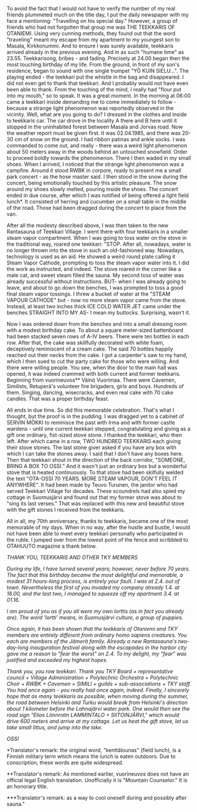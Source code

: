 
To avoid the fact that I would not have to verify the number of my real friends plummeted much on the title day, I put the daily newspaper with my face a mentioning: "Travelling on his special day." However, a group of friends who had not forgotten that group me was THE TEEKKARIS OF OTANIEMI. Using very cunning methods, they found out that the word "traveling" meant my escape from my apartment to my youngest son to Masala, Kirkkonummi. And to ensure I was surely available, teekkaris arrived already in the previous evening. And in as such "humane time" as 23.55. Teekkarisong, bribes - and fading. Precisely at 24.00 began then the most touching birthday of my life.
From the ground, in front of my son's residence, began to sound with one single trumpet "YÖ KUIN SIELU...". The playing ended - the teekkari put the whistle in the bag and disappeared. I did not even get to thank that teekkari. And I probably would not have even been able to thank. From the touching of the mind, I really had "flour put into my mouth," so to speak. It was a great moment. In the morning at 06:00 came a teekkari inside demanding me to come immediately to follow - because a strange light phenomenon was reportedly observed in the vicinity. Well, what are you going to do? I dressed in the clothes and inside to teekkaris car. The car drove in the locality A there and B here until it stopped in the uninhabited forest between Masala and Jorvas road. Now the weather report must be given first. It was 02.04.1985, and there was 20-30 cm of snow on the ground.
I had ribbon patinas and ankle socks. I was commanded to come out, and really - there was a weird light phenomenon about 50 meters away in the woods behind an untouched snowfield. Order to proceed boldly towards the phenomenon. There I then waded in my small shoes. When I arrived, I noticed that the strange light phenomenon was a campfire. Around it stood RWBK in corpore, ready to present me a small park concert - as the hose master said. I then stood in the snow during the concert, being emotionally touched by this artistic pleasure. The snow around my shoes slowly melted, pouring inside the shoes. The concert ended in due course, after which I was notified of being offered a light field lunch*. It consisted of herring and cucumber on a small table in the middle of the road. Those had been dragged during the concert to place from the van.

After all the modesty described above, I was then taken to the new Rantasauna of Teekkari Village. I went there with four teekkaris in a smaller steam vapor compartment. When I was going to toss water on the stove in the traditional way, roared one teekkari: "STOP. After all, nowadays, water is no longer thrown into the stove in such an old-fashioned way. Nowadays, technology is used as an aid. He showed a weird round plate calling it Steam Vapor Cathode, prompting to toss the steam vapor water into it. I did the work as instructed, and indeed. The stove roared in the corner like a male cat, and sweet steam filled the sauna. My second toss of water was already successful without instructions. BUT- when I was already going to leave, and about to go down the benches, I was prompted to toss a good final steam vapor tossings. I threw a bucket of water at the "STEAM VAPOUR CATHODE" but - now no more steam vapor came from the stove. Instead, at least two inches thick ICE COLD WATER JET came under the benches STRAIGHT INTO MY AS- I mean my buttocks. Surprising, wasn't it.

Now I was ordered down from the benches and into a small dressing room with a modest birthday cake.  To about a square meter-sized battenboard had been stacked seven rows of A-IV beers. There were ten bottles in each row. After that, the cake was skillfully decorated with white foam, deceptively reminiscent of a cream cake. The said 70 bottles happily reached out their necks from the cake. I got a carpenter's saw to my hand, which I then sued to cut the party cake for those who were willing. And there were willing people. You see, when the door to the main hall was opened, it was indeed crammed with both current and former teekkaris. Beginning from vuorineuvos** Väinö Vuorimaa. There were Cavemen, Similists, Retuperä's volunteer fire brigaders, girls and boys. Hundreds of them. Singing, dancing, wisecracks, and even real cake with 70 cake candles. That was a proper birthday feast.

All ends in due time. So did this memorable celebration. That's what I thought, but the proof is in the pudding. I was dragged yet to a cabinet of SERVIN MÖKKI to reminisce the past with Irma and with former castle wardens - until one current teekkari stepped, congratulating and giving as a gift one ordinary, fist-sized stove stone. I thanked the teekkari, who then left. After which came in a row, TWO HUNDRED TEEKKARIS each giving their stove stones. The last stone giver asked if you have any box with which I can take the stones away. I said that I don't have any boxes here. Then that teekkari shout in the direction of the back corridor, "SOMEONE, BRING A BOX TO OSSI." And it wasn't just an ordinary box but a wonderful stove that is heated continuously. To that stove had been skilfully welded the text "OTA-OSSI 70 YEARS. MORE STEAM VAPOUR, DON'T FEEL IT ANYWHERE". It had been made by Teuvo Turunen, the janitor who had served Teekkari Village for decades. These scoundrels had also spied my cottage in Suomusjärvi and found out that my former stove was about to "sing its last verses." That was replaced with this new and beautiful stove with the gift stones I received from the teekkaris.

All in all, my 70th anniversary, thanks to teekkaris, became one of the most memorable of my days. When in no way, after the hustle and bustle, I would not have been able to meet every teekkari personally who participated in the ruble. I jumped over from the lowest point of the fence and scribbled to OTAHUUTO magazine a thank below.

*THANK YOU, TEEKKARIS AND OTHER TKY MEMBERS*

*During my life, I have turned several years; however, never before 70 years. The fact that this birthday became the most delightful and memorable, a modest 31 hours-long process, is entirely your fault. I was at 2.4. out of town. Nevertheless the first of you invaded my company already 1.4. at 18.00, and the last two, I managed to squeeze off my apartment 3.4. at 01.16.*

*I am proud of you as if you all were my own lorttis (as in fact you already are). The word 'lortti' means, in Suomusjärvi culture, a group of puppies.*

*Once again, it has been shown that the teekkaris of Otaniemi and TKY members are entirely different from ordinary homo sapiens creatures. You each are members of the Jämerä family. Already a new Rantasauna's two-day-long inauguration festival along with the escapades in the harbor city gave me a reason to "fear the worst" on 2.4. To my delight, my "fear" was justified and exceeded my highest hopes.*


*Thank you, you row teekkari. Thank you TKY Board + representative council + Village Administration + Polytechnic Orchestra + Polytechnic Choir + RWBK + Cavemen + SIMILI + guilds + sub-associations + TKY staff. You had once again - you really had once again, indeed. Finally, I sincerely hope that as many teekkaris as possible, when moving during the summer, the road between Helsinki and Turku would break from Helsinki's direction about 1 kilometer before the Lahnajärvi water park. One would then see the road sign "Elias Lönnrotin LAMMINTALO + SIITOINJÄRVI," which would drive 600 meters and arrive at my cottage. Let us heat the gift stove, let us take small littus, and jump into the lake.*

*OSSI*

*Translator's remark: the original word, "kenttälounas" (field lunch), is a Finnish military term which means the lunch is eaten outdoors. Due to conscription, these words are quite widespread.

**Translator's remark: As mentioned earlier, vuorineuvos does not have an official legal English translation. Unofficially it is "Mountain Counselor." It is an honorary title.

***Translator's remark: as a way to cool oneself during and possibly after sauna."
